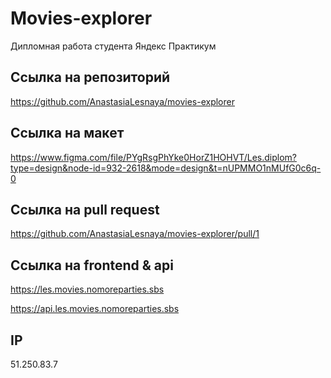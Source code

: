 # Movies-explorer

Дипломная работа студента Яндекс Практикум

## Ссылка на репозиторий 

https://github.com/AnastasiaLesnaya/movies-explorer

## Ссылка на макет

https://www.figma.com/file/PYgRsgPhYke0HorZ1HOHVT/Les.diplom?type=design&node-id=932-2618&mode=design&t=nUPMMO1nMUfG0c6q-0

## Ссылка на pull request

https://github.com/AnastasiaLesnaya/movies-explorer/pull/1

## Ссылка на frontend & api 

https://les.movies.nomoreparties.sbs

https://api.les.movies.nomoreparties.sbs

## IP

51.250.83.7